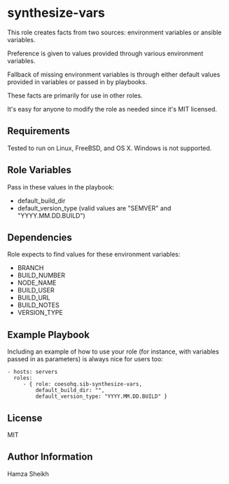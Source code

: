 synthesize-vars
===============

This role creates facts from two sources: environment variables or ansible variables.

Preference is given to values provided through various environment variables.

Fallback of missing environment variables is through either default values
provided in variables or passed in by playbooks.

These facts are primarily for use in other roles.

It's easy for anyone to modify the role as needed since it's MIT licensed.

Requirements
------------

Tested to run on Linux, FreeBSD, and OS X. Windows is not supported.

Role Variables
--------------

Pass in these values in the playbook:

* default_build_dir
* default_version_type (valid values are "SEMVER" and "YYYY.MM.DD.BUILD")


Dependencies
------------

Role expects to find values for these environment variables:

* BRANCH
* BUILD_NUMBER
* NODE_NAME
* BUILD_USER
* BUILD_URL
* BUILD_NOTES
* VERSION_TYPE

Example Playbook
----------------

Including an example of how to use your role (for instance, with variables passed in as parameters) is always nice for users too:

    - hosts: servers
      roles:
         - { role: coesohq.sib-synthesize-vars,
             default_build_dir: "",
             default_version_type: "YYYY.MM.DD.BUILD" }

License
-------

MIT

Author Information
------------------

Hamza Sheikh

